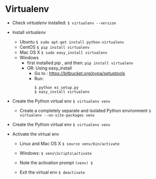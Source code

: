 # Virtualenv





* Check *virtualenv* installed:
    `$ virtualenv --version`
* Install *virtualenv*
    * Ubuntu
        `$ sudo apt-get install python-virtualenv`
    * CentOS
        `$ pip install virtualenv`
    * Mac OS X
        `$ sudo easy_install virtualenv`
    * Windows
        * first installed *pip* , and then: `pip install virtualenv`
        * OR: Using easy_install
            * Go to :  https://bitbucket.org/pypa/setuptools
            * Run:
                ```
                $ python ez_setup.py
                $ easy_install virtualenv                
                ```
* Create the Python virtual env
    `$ virtualenv venv`
    * Create a completely separate and isolated Python environment
        `$ virtualenv --no-site-packages venv`
    
    
* Create the Python virtual env
    `$ virtualenv venv`
    
* Activate the virtual env
    * Linux and Mac OS X
        `$ source venv/bin/activate`
    * Windows:
        `$ venv\Scripts\activate`
        
    * Note the activation prompt
        `(venv) $`
    * Exit the virtual env
        `$ deactivate`